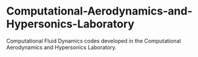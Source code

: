 # Computational-Aerodynamics-and-Hypersonics-Laboratory
Computational Fluid Dynamics codes developed in the Computational Aerodynamics and Hypersonics Laboratory.
